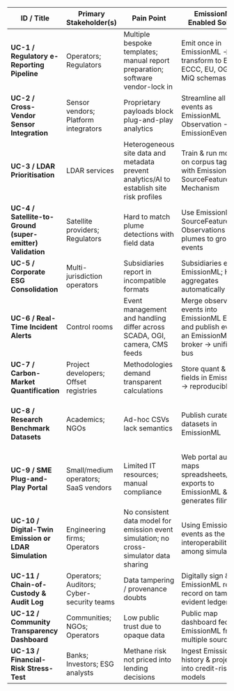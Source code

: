 | ID / Title | Primary Stakeholder(s) | Pain Point | EmissionML-Enabled Solution | Key Benefit(s) |
|------------|------------------------|------------|-----------------------------|----------------|
| **UC-1 / Regulatory e-Reporting Pipeline** | Operators; Regulators | Multiple bespoke templates; manual report preparation; software vendor-lock in  | Emit once in EmissionML → auto-transform to EPA, ECCC, EU, OGMP, MiQ schemas | “Single-source” reporting; lower compliance cost |
| **UC-2 / Cross-Vendor Sensor Integration** | Sensor vendors; Platform integrators | Proprietary payloads block plug-and-play analytics | Streamline all sensor events as EmissionML Observation --> EmissionEvent | Vendor-agnostic analytics/dashboards; faster onboarding |
| **UC-3 / LDAR Prioritisation** | LDAR services | Heterogeneous site data and metadata prevent analytics/AI to establish site risk profiles | Train & run models on corpus tagged with EmissionML SourceFeature & Mechanism | Sharper leak-risk ranking; fewer truck rolls |
| **UC-4 / Satellite-to-Ground (super-emitter) Validation** | Satellite providers; Regulators | Hard to match plume detections with field data | Use EmissionML SourceFeature & Observations to link plumes to ground events | Credible and explainable validation chain; boosts trust |
| **UC-5 / Corporate ESG Consolidation** | Multi-jurisdiction operators | Subsidiaries report in incompatible formats | Subsidiaries export EmissionML; HQ aggregates automatically | Near-real-time portfolio GHG view; audit-ready trail |
| **UC-6 / Real-Time Incident Alerts** | Control rooms | Event management and handling differ across SCADA, OGI, camera, CMS feeds | Merge observation-events into EmissionML Events, and publish events in an EmissionML broker → unified alert bus | Faster root-cause triage; consistent nomenclature |
| **UC-7 / Carbon-Market Quantification** | Project developers; Offset registries | Methodologies demand transparent calculations | Store quant & quality fields in EmissionML → reproducible MRV | Higher credit integrity; lower verification spend |
| **UC-8 / Research Benchmark Datasets** | Academics; NGOs | Ad-hoc CSVs lack semantics | Publish curated datasets in EmissionML | Comparable studies; traceable quantification and uncertainties; accelerates method innovation |
| **UC-9 / SME Plug-and-Play Portal** | Small/medium operators; SaaS vendors | Limited IT resources; manual compliance | Web portal auto-maps spreadsheets/SCADA exports to EmissionML & generates filings | Low-friction adoption; compliance at minimal cost |
| **UC-10 / Digital-Twin Emission or LDAR Simulation** | Engineering firms; Operators | No consistent data model for emission event simulation; no cross-simulator data sharing | Using EmissionML events as the data interoperability among simulators | Simulation result validation and comparison; repeatable and comparable simulation results|
| **UC-11 / Chain-of-Custody & Audit Log** | Operators; Auditors; Cyber-security teams | Data tampering / provenance doubts | Digitally sign & hash EmissionML records; record on tamper-evident ledger | Legal defensibility; trustworthy audit trail |
| **UC-12 / Community Transparency Dashboard** | Communities; NGOs; Operators | Low public trust due to opaque data | Public map dashboard fed by EmissionML from multiple sources | Builds social trust; meets disclosure mandates |
| **UC-13 / Financial-Risk Stress-Test** | Banks; Investors; ESG analysts | Methane risk not priced into lending decisions | Ingest EmissionML history & projections into credit-risk models | Data-driven lending rates; capital rewards for proactive operators |
